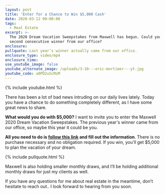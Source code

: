 ```yaml
---
layout: post
title: 'Enter for a Chance to Win $5,000 Cash'
date: 2020-03-12 00:00:00
tags:
  - Real Estate
excerpt: >-
  The 2020 Dream Vacation Sweepstakes from Maxwell has begun. Could you be the
  second consecutive winner from our office?
enclosure:
pullquote: Last year’s winner actually came from our office.
enclosure_type: video/mp4
enclosure_time:
use_youtube_image: false
youtube_alternate_image: /uploads/3-10---eric-mortimer---yt.jpg
youtube_code: a0PD2uScMzM
---
```


{% include youtube.html %}

There has been a lot of bad news intruding on our daily lives lately. Today you have a chance to do something completely different, as I have some great news to share.

**What would you do with $5,000?** I want to invite you to enter the Maxwell 2020 Dream Vacation Sweepstakes. The previous year's winner came from our office, so maybe this year it could be you.

**All you need to do is <u><a target="_blank" href="http://bit.ly/2I6dcQx">follow this link</a></u> and fill out the information**. There is no purchase necessary and no obligation required. If you win, you’ll get $5,000 to plan the vacation of your dream.

{% include pullquote.html %}

Maxwell is also holding smaller monthly draws, and I’ll be holding additional monthly draws for just my clients as well.

If you have any questions for me about real estate in the meantime, don’t hesitate to reach out.. I look forward to hearing from you soon.